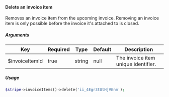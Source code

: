 #### Delete an invoice item

Removes an invoice item from the upcoming invoice. Removing an invoice item is only possible before the invoice it's attached to is closed.

##### Arguments

<table>
    <thead>
        <th>Key</th>
        <th>Required</th>
        <th>Type</th>
        <th>Default</th>
        <th>Description</th>
    </thead>
    <tbody>
        <tr>
            <td>$invoiceItemId</td>
            <td>true</td>
            <td>string</td>
            <td>null</td>
            <td>The invoice item unique identifier.</td>
        </tr>
    </tbody>
</table>

##### Usage

```php
$stripe->invoiceItems()->delete('ii_4Egr3tUtHjVEnm');
```
